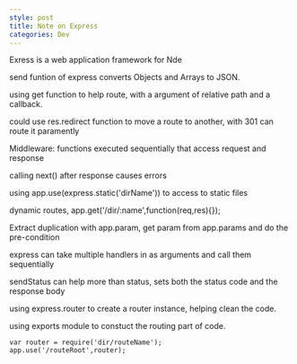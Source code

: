 ```yaml
---
style: post
title: Note on Express
categories: Dev
---
```

Exress is a web application framework for Nde

send funtion of express converts Objects and Arrays to JSON.

using get function to help route, with a argument of relative path and a callback.

could use res.redirect function to move a route to another, with 301 can route it paramently

Middleware: functions executed sequentially that access request and response

calling next() after response causes errors

using app.use(express.static('dirName')) to access to static files

dynamic routes, app.get('/dir/:name',function(req,res){});

Extract duplication with app.param, get param from app.params and do the pre-condition

express can take multiple handlers in as arguments and call them sequentially

sendStatus can help more than status, sets both the status code and the response body

using express.router to create a router instance, helping clean the code.

using exports module to constuct the routing part of code.

	var router = require('dir/routeName');
	app.use('/routeRoot',router);
